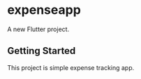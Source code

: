 # expenseapp

A new Flutter project.

## Getting Started

This project is simple expense tracking app.
